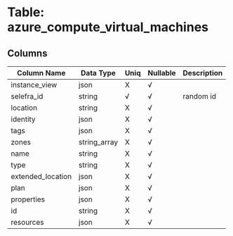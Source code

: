 # Table: azure_compute_virtual_machines

## Columns 

|  Column Name   |  Data Type  | Uniq | Nullable | Description | 
|  ----  | ----  | ----  | ----  | ---- | 
| instance_view | json | X | √ |  | 
| selefra_id | string | √ | √ | random id | 
| location | string | X | √ |  | 
| identity | json | X | √ |  | 
| tags | json | X | √ |  | 
| zones | string_array | X | √ |  | 
| name | string | X | √ |  | 
| type | string | X | √ |  | 
| extended_location | json | X | √ |  | 
| plan | json | X | √ |  | 
| properties | json | X | √ |  | 
| id | string | X | √ |  | 
| resources | json | X | √ |  | 


